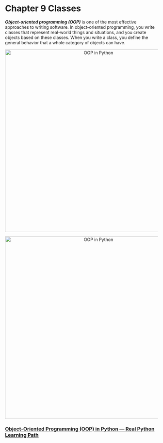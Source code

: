 # Chapter 9 Classes

***Object-oriented programming (OOP)*** is one of the most
effective approaches to writing software. In object-oriented programming,
you write classes that represent real-world things and situations, and you create objects
based on these classes. When you write a class, you define the general
behavior that a whole category of objects can have.



<p align="center">
  <img src="https://files.realpython.com/media/Class-Concepts-Object-Oriented-Programming-in-Python_Watermarked.6cf327c51434.jpg" alt="OOP in Python" width="600">
</p>

<p align="center">
  <img src="https://files.realpython.com/media/Object-Oriented-Programming-OOP-in-Python-3_Watermarked.0d29780806d5.jpg" alt="OOP in Python" width="600">
</p>

### [Object-Oriented Programming (OOP) in Python — Real Python Learning Path](https://realpython.com/learning-paths/object-oriented-programming-oop-python/)


